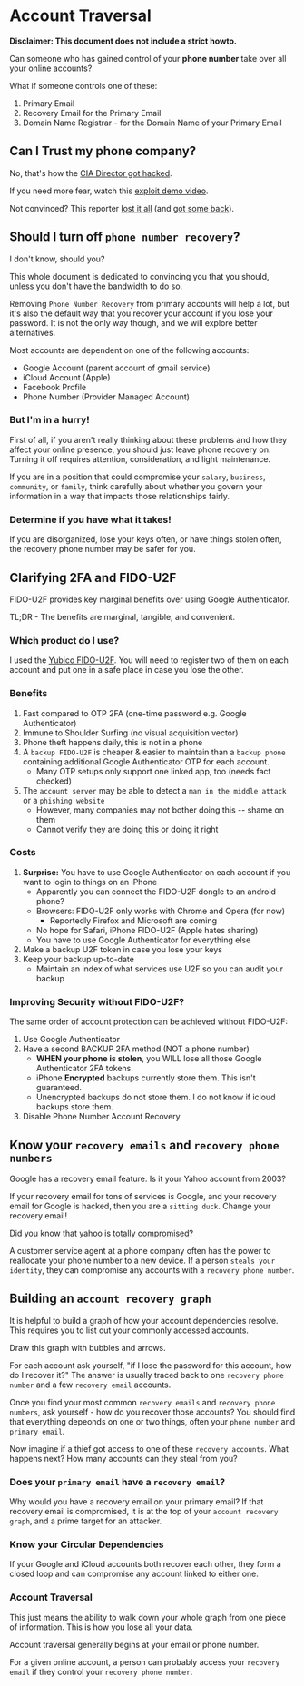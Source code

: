 # Account Traversal 

**Disclaimer: This document does not include a strict howto.**

Can someone who has gained control of your **phone number** take over all your online accounts?

What if someone controls one of these:
1. Primary Email
2. Recovery Email for the Primary Email
3. Domain Name Registrar - for the Domain Name of your Primary Email


## Can I Trust my phone company?

No, that's how the [CIA Director got hacked](https://www.wired.com/2015/10/hacker-who-broke-into-cia-director-john-brennan-email-tells-how-he-did-it/).

If you need more fear, watch this [exploit demo video](https://youtu.be/bjYhmX_OUQQ).

Not convinced? This reporter [lost it all](https://www.wired.com/2012/08/apple-amazon-mat-honan-hacking/) (and [got some back](https://www.wired.com/2012/08/mat-honan-data-recovery/)).


## Should I turn off `phone number recovery`?

I don't know, should you?

This whole document is dedicated to convincing you that you should, unless you don't have the bandwidth to do so.

Removing `Phone Number Recovery` from primary accounts will help a lot, but it's also the default way that you recover your account if you lose your password. It is not the only way though, and we will explore better alternatives.

Most accounts are dependent on one of the following accounts:
- Google Account (parent account of gmail service)
- iCloud Account (Apple)
- Facebook Profile
- Phone Number (Provider Managed Account)
  
  
### But I'm in a hurry!

First of all, if you aren't really thinking about these problems and how they affect your online presence, you should just leave phone recovery on. Turning it off requires attention, consideration, and light maintenance.

If you are in a position that could compromise your `salary`, `business`, `community`, or `family`, think carefully about whether you govern your information in a way that impacts those relationships fairly.


### Determine if you have what it takes!

If you are disorganized, lose your keys often, or have things stolen often, the recovery phone number may be safer for you.


## Clarifying 2FA and FIDO-U2F

FIDO-U2F provides key marginal benefits over using Google Authenticator.

TL;DR - The benefits are marginal, tangible, and convenient.


### Which product do I use?

I used the [Yubico FIDO-U2F](https://www.amazon.com/dp/B00NLKA0D8). You will need to register two of them on each account and put one in a safe place in case you lose the other.

### Benefits

1. Fast compared to OTP 2FA (one-time password e.g. Google Authenticator)
2. Immune to Shoulder Surfing (no visual acquisition vector)
3. Phone theft happens daily, this is not in a phone
4. A `backup FIDO-U2F` is cheaper & easier to maintain than a `backup phone` containing additional Google Authenticator OTP for each account.
    - Many OTP setups only support one linked app, too (needs fact checked)
5. The `account server` may be able to detect a `man in the middle attack` or a `phishing website`
    - However, many companies may not bother doing this -- shame on them
    - Cannot verify they are doing this or doing it right
    
### Costs

1. **Surprise:** You have to use Google Authenticator on each account if you want to login to things on an iPhone
    - Apparently you can connect the FIDO-U2F dongle to an android phone?
    - Browsers: FIDO-U2F only works with Chrome and Opera (for now) 
        - Reportedly Firefox and Microsoft are coming
    - No hope for Safari, iPhone FIDO-U2F (Apple hates sharing)
    - You have to use Google Authenticator for everything else
2. Make a backup U2F token in case you lose your keys
3. Keep your backup up-to-date
    - Maintain an index of what services use U2F so you can audit your backup

### Improving Security without FIDO-U2F?

The same order of account protection can be achieved without FIDO-U2F:
1. Use Google Authenticator
2. Have a second BACKUP 2FA method (NOT a phone number)
    - **WHEN your phone is stolen**, you WILL lose all those Google Authenticator 2FA tokens.
    - iPhone **Encrypted** backups currently store them. This isn't guaranteed.
    - Unencrypted backups do not store them. I do not know if icloud backups store them.
3. Disable Phone Number Account Recovery


## Know your `recovery emails` and `recovery phone numbers`

Google has a recovery email feature. Is it your Yahoo account from 2003?

If your recovery email for tons of services is Google, and your recovery email for Google is hacked, then you are a `sitting duck`. Change your recovery email!

Did you know that yahoo is [totally compromised](https://www.nytimes.com/2017/03/17/technology/yahoo-hack-data-indictments.html?_r=0)?

A customer service agent at a phone company often has the power to reallocate your phone number to a new device.   If a person `steals your identity`, they can compromise any accounts with a `recovery phone number`.



## Building an `account recovery graph`

It is helpful to build a graph of how your account dependencies resolve. This requires you to list out your commonly accessed accounts.

Draw this graph with bubbles and arrows.

For each account ask yourself, "if I lose the password for this account, how do I recover it?"  The answer is usually traced back to one `recovery phone number` and a few `recovery email` accounts.

Once you find your most common `recovery emails` and `recovery phone numbers`, ask yourself - how do you recover those accounts?  You should find that everything depeonds on one or two things, often your `phone number` and `primary email`.

Now imagine if a thief got access to one of these `recovery accounts`. What happens next? How many accounts can they steal from you?


### Does your `primary email` have a `recovery email`?

Why would you have a recovery email on your primary email?  If that recovery email is compromised, it is at the top of your `account recovery graph`, and a prime target for an attacker.


### Know your Circular Dependencies

If your Google and iCloud accounts both recover each other, they form a closed loop and can compromise any account linked to either one.


### Account Traversal

This just means the ability to walk down your whole graph from one piece of information. This is how you lose all your data.

Account traversal generally begins at your email or phone number.

For a given online account, a person can probably access your `recovery email` if they control your `recovery phone number`.
